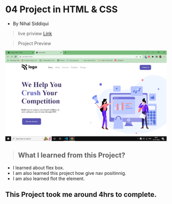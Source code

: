#  04 Project  in HTML & CSS


- By Nihal Siddiqui

> live priview [Link](https://fullstack-js-project-04.netlify.app/)

> Project Preview

![](./04Project.png)


> ## What l learned from this Project?

- I learned about flex box.
- I am also learned this project how give nav positinnig.
- I am also learned flot the element. 

## This Project took me around 4hrs to complete.
